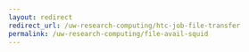 ```yaml
---
layout: redirect
redirect_url: /uw-research-computing/htc-job-file-transfer
permalink: /uw-research-computing/file-avail-squid
---
```

